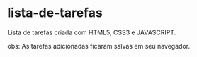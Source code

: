 # lista-de-tarefas

Lista de tarefas criada com HTML5, CSS3 e JAVASCRIPT.

obs: As tarefas adicionadas ficaram salvas em seu navegador.

